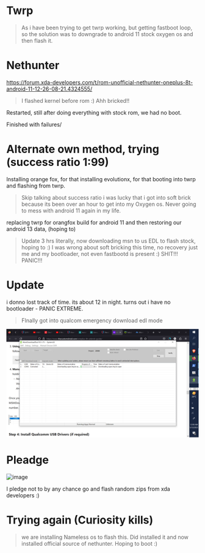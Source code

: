 # Twrp

> As i have been trying to get twrp working, but getting fastboot loop, so the solution was to downgrade to android 11 stock oxygen os and then flash it.

# Nethunter

https://forum.xda-developers.com/t/rom-unofficial-nethunter-oneplus-8t-android-11-12-26-08-21.4324555/

> I flashed kernel before rom :) Ahh bricked!!

Restarted, still after doing everything with stock rom, we had no boot.

Finished with failures/

# Alternate own method, trying (success ratio 1:99) 
Installing orange fox, for that installing evolutionx, for that booting into twrp and flashing from twrp.

> Skip talking about success ratio i was lucky that i got into soft brick because its been over an hour to get into my Oxygen os. Never going to mess with android 11 again in my life. 

replacing twrp for orangfox build for android 11 and then restoring our android 13 data, (hoping to)


> Update 3 hrs literally, now downloading msn to us EDL to flash stock, hoping to :) I was wrong about soft bricking this time, no recovery just me and my bootloader, not even fastbootd is present :) SHIT!!! PANIC!!!


# Update 

i donno lost track of time. its about 12 in night. turns out i have no bootloader - PANIC EXTREME.

> FInally got into qualcom emergency download edl mode 

![](https://github.com/rohanbatrain/Developement-Setup/blob/cb896dd56db1f7752251c9214132e3e229151443/Attachments/Screenshot%20(5).png)



# Pleadge

![image](https://github.com/rohanbatrain/Developement-Setup/assets/116573125/ce287bf2-2e5c-413f-b913-b342e5cabdfd)


I pledge not to by any chance go and flash random zips from xda developers :) 

# Trying again (Curiosity kills)

> we are installing Nameless os to flash this.
> Did installed it and now installed official source of nethunter. Hoping to boot :) 
